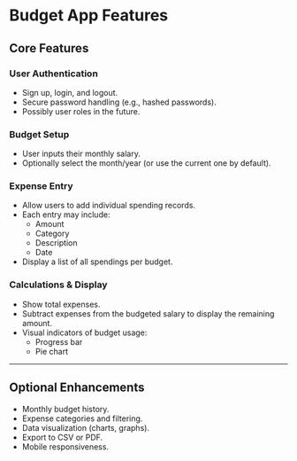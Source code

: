 # Budget App Features

## Core Features

### User Authentication
- Sign up, login, and logout.
- Secure password handling (e.g., hashed passwords).
- Possibly user roles in the future.

### Budget Setup
- User inputs their monthly salary.
- Optionally select the month/year (or use the current one by default).

### Expense Entry
- Allow users to add individual spending records.
- Each entry may include:
  - Amount
  - Category
  - Description
  - Date
- Display a list of all spendings per budget.

### Calculations & Display
- Show total expenses.
- Subtract expenses from the budgeted salary to display the remaining amount.
- Visual indicators of budget usage:
  - Progress bar
  - Pie chart

---

## Optional Enhancements

- Monthly budget history.
- Expense categories and filtering.
- Data visualization (charts, graphs).
- Export to CSV or PDF.
- Mobile responsiveness.

